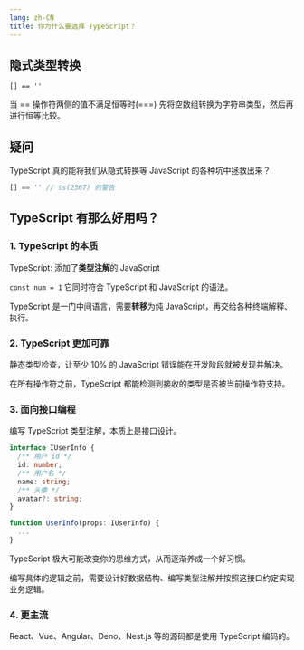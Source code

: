 ```yaml
---
lang: zh-CN
title: 你为什么要选择 TypeScript？
---
```


## 隐式类型转换

`[] == ''`

当 == 操作符两侧的值不满足恒等时(===) 先将空数组转换为字符串类型，然后再进行恒等比较。

## 疑问

TypeScript 真的能将我们从隐式转换等 JavaScript 的各种坑中拯救出来？

```ts
[] == '' // ts(2367) 的警告
```

## TypeScript 有那么好用吗？

### 1. TypeScript 的本质

TypeScript: 添加了**类型注解**的 JavaScript

`const num = 1` 它同时符合 TypeScript 和 JavaScript 的语法。

TypeScript 是一门中间语言，需要**转移**为纯 JavaScript，再交给各种终端解释、执行。

### 2. TypeScript 更加可靠

静态类型检查，让至少 10% 的 JavaScript 错误能在开发阶段就被发现并解决。

在所有操作符之前，TypeScript 都能检测到接收的类型是否被当前操作符支持。

### 3. 面向接口编程

编写 TypeScript 类型注解，本质上是接口设计。

```ts
interface IUserInfo {
  /** 用户 id */
  id: number;
  /** 用户名 */
  name: string;
  /** 头像 */
  avatar?: string;
}

function UserInfo(props: IUserInfo) {
  ...
}
```

TypeScript 极大可能改变你的思维方式，从而逐渐养成一个好习惯。

编写具体的逻辑之前，需要设计好数据结构、编写类型注解并按照这接口约定实现业务逻辑。

### 4. 更主流

React、Vue、Angular、Deno、Nest.js 等的源码都是使用 TypeScript 编码的。
